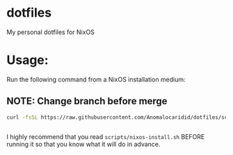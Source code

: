 # dotfiles
My personal dotfiles for NixOS

# Usage:
Run the following command from a NixOS installation medium:

## NOTE: Change branch before merge

```bash
curl -fsSL https://raw.githubusercontent.com/Anomalocaridid/dotfiles/scripts/nixos-install.sh | sudo bash
  
```
I highly recommend that you read `scripts/nixos-install.sh` BEFORE running it so that you know what it will do in advance.
